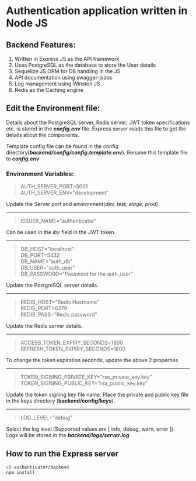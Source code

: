 # Authentication application written in Node JS

## Backend Features:

1. Written in Express JS as the API framework
2. Uses PostgreSQL as the database to store the User details
3. Sequelize JS ORM for DB handling in the JS
4. API documentation using swagger-jsdoc
5. Log management using Winston JS
6. Redis as the Caching engine

## Edit the Environment file:

Details about the PostgreSQL server, Redis server, JWT token specifications etc. is stored in the ***config.env*** file. Express server reads this file to get the details about the components.

Template config file can be found in the config directory(***backend/config/config.template.env***). Rename this template file to ***config.env***  

### Environment Variables:

> AUTH_SERVER_PORT=5001  
> AUTH_SERVER_ENV="development"

Update the Server port and environment(*dev, test, stage, prod*)  

---------

> ISSUER_NAME="authenticator"

Can be used in the *iby* field in the JWT token.

---------

> DB_HOST="localhost"  
> DB_PORT=5432  
> DB_NAME="auth_db"  
> DB_USER="auth_user"  
> DB_PASSWORD="Password for the auth_user"  

Update the PostgreSQL server details.

---------

> REDIS_HOST="Redis Hostname"  
> REDIS_PORT=6379  
> REDIS_PASS="Redis password"  

Update the Redis server details.  

---------

> ACCESS_TOKEN_EXPIRY_SECONDS=1800  
> REFRESH_TOKEN_EXPIRY_SECONDS=1800  

To change the token expiration seconds, update the above 2 properties.  

---------

> TOKEN_SIGNING_PRIVATE_KEY="rsa_private_key.key"  
> TOKEN_SIGNING_PUBLIC_KEY="rsa_public_key.key"

Update the token signing key file name. Place the private and public key file in the keys directory (**backend/config/keys**).

---------

> LOG_LEVEL="debug"

Select the log level (Supported values are [ info, debug, warn, error ]).  
Logs will be stored in the ***backend/logs/server.log***  

## How to run the Express server

```bash
cd authenticator/backend
npm install
```
